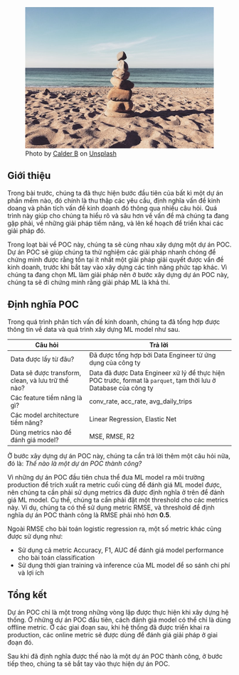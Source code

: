 <figure>
    <img src="../../../assets/images/mlops-crash-course/poc/dinh-nghia-poc/poc.jpg" loading="lazy"/>
    <figcaption>Photo by <a href="https://unsplash.com/@calder_burkhart?utm_source=unsplash&utm_medium=referral&utm_content=creditCopyText">Calder B</a> on <a href="https://unsplash.com/collections/9xo9_xs3W0I/proof-of-concept-poc?utm_source=unsplash&utm_medium=referral&utm_content=creditCopyText">Unsplash</a></figcaption>
</figure>

## Giới thiệu

Trong bài trước, chúng ta đã thực hiện bước đầu tiên của bất kì một dự án phần mềm nào, đó chính là thu thập các yêu cầu, định nghĩa vấn đề kinh doang và phân tích vấn đề kinh doanh đó thông qua nhiều câu hỏi. Quá trình này giúp cho chúng ta hiểu rõ và sâu hơn về vấn đề mà chúng ta đang gặp phải, về những giải pháp tiềm năng, và lên kế hoạch để triển khai các giải pháp đó.

Trong loạt bài về POC này, chúng ta sẽ cùng nhau xây dựng một dự án POC. Dự án POC sẽ giúp chúng ta thử nghiệm các giải pháp nhanh chóng để chứng minh được rằng tồn tại ít nhất một giải pháp giải quyết được vấn đề kinh doanh, trước khi bắt tay vào xây dựng các tính năng phức tạp khác. Vì chúng ta đang chọn ML làm giải pháp nên ở bước xây dựng dự án POC này, chúng ta sẽ đi chứng minh rằng giải pháp ML là khả thi.

## Định nghĩa POC

Trong quá trình phân tích vấn đề kinh doanh, chúng ta đã tổng hợp được thông tin về data và quá trình xây dựng ML model như sau.

| Câu hỏi                                            | Trả lời                                                                                                           |
| -------------------------------------------------- | ----------------------------------------------------------------------------------------------------------------- |
| Data được lấy từ đâu?                              | Đã được tổng hợp bởi Data Engineer từ ứng dụng của công ty                                                        |
| Data sẽ được transform, clean, và lưu trữ thế nào? | Data đã được Data Engineer xử lý để thực hiện POC trước, format là `parquet`, tạm thời lưu ở Database của công ty |
| Các feature tiềm năng là gì?                       | conv_rate, acc_rate, avg_daily_trips                                                                              |
| Các model architecture tiềm năng?                  | Linear Regression, Elastic Net                                                                                    |
| Dùng metrics nào để đánh giá model?                | MSE, RMSE, R2                                                                                                     |

Ở bước xây dựng dự án POC này, chúng ta cần trả lời thêm một câu hỏi nữa, đó là: _Thế nào là một dự án POC thành công?_

Vì những dự án POC đầu tiên chưa thể đưa ML model ra môi trường production để trích xuất ra metric cuối cùng để đánh giá ML model được, nên chúng ta cần phải sử dụng metrics đã được định nghĩa ở trên để đánh giá ML model. Cụ thể, chúng ta cần phải đặt một threshold cho các metrics này. Ví dụ, chúng ta có thể sử dụng metric RMSE, và threshold để định nghĩa dự án POC thành công là RMSE phải nhỏ hơn **0.5**.

Ngoài RMSE cho bài toán logistic regression ra, một số metric khác cũng được sử dụng như:

- Sử dụng cả metric Accuracy, F1, AUC để đánh giá model performance cho bài toán classification
- Sử dụng thời gian training và inference của ML model để so sánh chi phí và lợi ích

## Tổng kết

Dự án POC chỉ là một trong những vòng lặp được thực hiện khi xây dựng hệ thống. Ở những dự án POC đầu tiên, cách đánh giá model có thể chỉ là dùng offline metric. Ở các giai đoạn sau, khi hệ thống đã được triển khai ra production, các online metric sẽ được dùng để đánh giá giải pháp ở giai đoạn đó.

Sau khi đã định nghĩa được thế nào là một dự án POC thành công, ở bước tiếp theo, chúng ta sẽ bắt tay vào thực hiện dự án POC.
